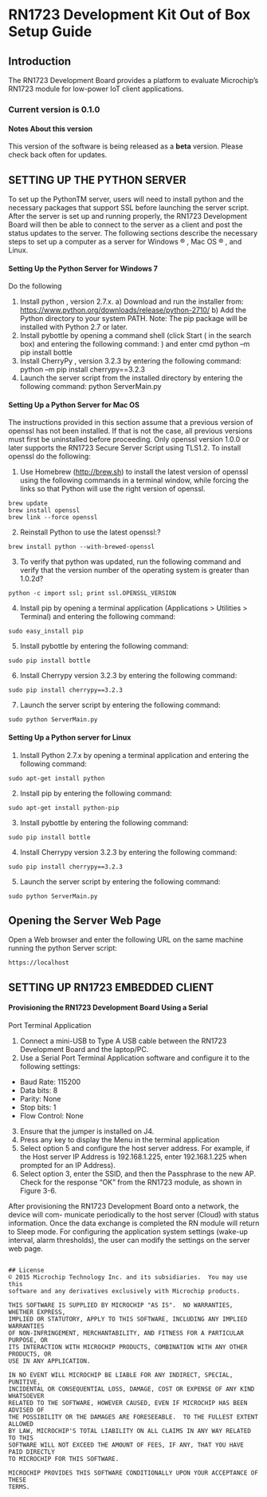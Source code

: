 # RN1723 Development Kit Out of Box Setup Guide

## Introduction
The RN1723 Development Board provides a platform to evaluate Microchip’s
RN1723 module for low-power IoT client applications.

### Current version is 0.1.0

#### Notes About this version
This version of the software is being released as a __beta__ version.  Please check back often for updates.

## SETTING UP THE PYTHON SERVER
To set up the PythonTM server, users will need to install python and the necessary
packages that support SSL before launching the server script. After the server is set up
and running properly, the RN1723 Development Board will then be able to connect
to the server as a client and post the status updates to the server.
The following sections describe the necessary steps to set up a computer as a server
for Windows ® , Mac OS ® , and Linux.

#### Setting Up the Python Server for Windows 7
Do the following
1. Install python , version 2.7.x.
a) Download and run the installer from:
https://www.python.org/downloads/release/python-2710/
b) Add the Python directory to your system PATH.
Note:
The pip package will be installed with Python 2.7 or later.
2. Install pybottle by opening a command shell (click Start (
in the search box) and entering the following command:
) and enter cmd
python –m pip install bottle
3. Install CherryPy , version 3.2.3 by entering the following command:
python –m pip install cherrypy==3.2.3
4. Launch the server script from the installed directory by entering the following
command:
python ServerMain.py

#### Setting Up a Python Server for Mac OS
The instructions provided in this section assume that a previous version of openssl has
not been installed. If that is not the case, all previous versions must first be uninstalled
before proceeding.
Only openssl version 1.0.0 or later supports the RN1723 Secure Server Script using
TLS1.2. To install openssl do the following:
1. Use Homebrew (http://brew.sh) to install the latest version of openssl using the
following commands in a terminal window, while forcing the links so that Python
will use the right version of openssl.
```
brew update
brew install openssl
brew link --force openssl
```
2. Reinstall Python to use the latest openssl:?
```
brew install python --with-brewed-openssl
```
3. To verify that python was updated, run the following command and verify that the
version number of the operating system is greater than 1.0.2d?
```
python -c import ssl; print ssl.OPENSSL_VERSION
```
4. Install pip by opening a terminal application (Applications > Utilities > Terminal)
and entering the following command:
```
sudo easy_install pip
```
5. Install pybottle by entering the following command:
```
sudo pip install bottle
```
6. Install Cherrypy version 3.2.3 by entering the following command:
```
sudo pip install cherrypy==3.2.3
```
7. Launch the server script by entering the following command:
```
sudo python ServerMain.py
```

#### Setting Up a Python server for Linux
1. Install Python 2.7.x by opening a terminal application and entering the following
command:
```
sudo apt-get install python
```
2. Install pip by entering the following command:
```
sudo apt-get install python-pip
```
3. Install pybottle by entering the following command:
```
sudo pip install bottle
```
4. Install Cherrypy version 3.2.3 by entering the following command:
```
sudo pip install cherrypy==3.2.3
```
5. Launch the server script by entering the following command:
```
sudo python ServerMain.py
```

## Opening the Server Web Page
Open a Web browser and enter the following URL on the same machine running the python Server script:
```
https://localhost
```

## SETTING UP RN1723 EMBEDDED CLIENT
#### Provisioning the RN1723 Development Board Using a Serial
Port Terminal Application
1. Connect a mini-USB to Type A USB cable between the RN1723 Development
Board and the laptop/PC.
2. Use a Serial Port Terminal Application software and configure it to the following
settings:
- Baud Rate: 115200
- Data bits: 8
- Parity: None
- Stop bits: 1
- Flow Control: None
3. Ensure that the jumper is installed on J4.
4. Press any key to display the Menu in the terminal application
5. Select option 5 and configure the host server address. For example, if the Host
server IP Address is 192.168.1.225, enter 192.168.1.225 when prompted for an
IP Address).
6. Select option 3, enter the SSID, and then the Passphrase to the new AP. Check
for the response “OK” from the RN1723 module, as shown in Figure 3-6.

After provisioning the RN1723 Development Board onto a network, the device will com-
municate periodically to the host server (Cloud) with status information. Once the data
exchange is completed the RN module will return to Sleep mode.
For configuring the application system settings (wake-up interval, alarm thresholds),
the user can modify the settings on the server web page.

```

## License
© 2015 Microchip Technology Inc. and its subsidiaries.  You may use this
software and any derivatives exclusively with Microchip products.

THIS SOFTWARE IS SUPPLIED BY MICROCHIP "AS IS".  NO WARRANTIES, WHETHER EXPRESS,
IMPLIED OR STATUTORY, APPLY TO THIS SOFTWARE, INCLUDING ANY IMPLIED WARRANTIES
OF NON-INFRINGEMENT, MERCHANTABILITY, AND FITNESS FOR A PARTICULAR PURPOSE, OR
ITS INTERACTION WITH MICROCHIP PRODUCTS, COMBINATION WITH ANY OTHER PRODUCTS, OR
USE IN ANY APPLICATION.

IN NO EVENT WILL MICROCHIP BE LIABLE FOR ANY INDIRECT, SPECIAL, PUNITIVE,
INCIDENTAL OR CONSEQUENTIAL LOSS, DAMAGE, COST OR EXPENSE OF ANY KIND WHATSOEVER
RELATED TO THE SOFTWARE, HOWEVER CAUSED, EVEN IF MICROCHIP HAS BEEN ADVISED OF
THE POSSIBILITY OR THE DAMAGES ARE FORESEEABLE.  TO THE FULLEST EXTENT ALLOWED
BY LAW, MICROCHIP'S TOTAL LIABILITY ON ALL CLAIMS IN ANY WAY RELATED TO THIS
SOFTWARE WILL NOT EXCEED THE AMOUNT OF FEES, IF ANY, THAT YOU HAVE PAID DIRECTLY
TO MICROCHIP FOR THIS SOFTWARE.

MICROCHIP PROVIDES THIS SOFTWARE CONDITIONALLY UPON YOUR ACCEPTANCE OF THESE
TERMS.
